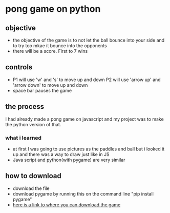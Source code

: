 # pong game on python 

## objective 
- the objective of the game is to not let the ball bounce into your side and to try too mkae it bounce into the opponents
- there will be a score. First to 7 wins

## controls 
- P1 will use 'w' and 's' to move up and down P2 will use 'arrow up' and 'arrow down' to move up and down
- space bar pauses the game
## the process 
 
I had already made a pong game on javascript and my project was to make the python version of that. 

### what i learned 
- at first I was going to use pictures as the paddles and ball but i looked it up and there was a way to draw just like in JS
- Java script and python(with pygame) are very similar

## how to download
- download the file 
- download pygame by running this on the command line "pip install pygame"
- [here is a link to where you can download the game](https://github.com/Brukkahs/Brukkahs.github.io/blob/main/pong.js)
